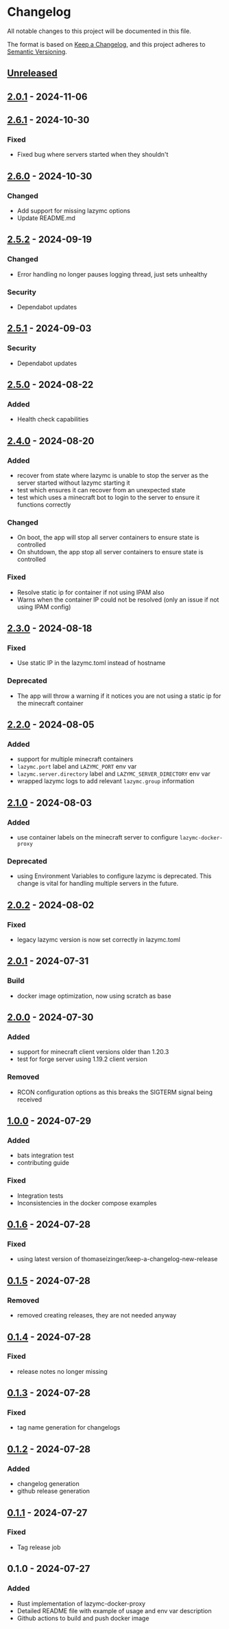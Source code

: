 # Changelog

All notable changes to this project will be documented in this file.

The format is based on [Keep a Changelog](https://keepachangelog.com/en/1.1.0/),
and this project adheres to [Semantic Versioning](https://semver.org/spec/v2.0.0.html).

## [Unreleased]

## [2.0.1] - 2024-11-06

## [2.6.1] - 2024-10-30

### Fixed

- Fixed bug where servers started when they shouldn't

## [2.6.0] - 2024-10-30

### Changed

- Add support for missing lazymc options
- Update README.md

## [2.5.2] - 2024-09-19

### Changed

- Error handling no longer pauses logging thread, just sets unhealthy

### Security

- Dependabot updates

## [2.5.1] - 2024-09-03

### Security

- Dependabot updates

## [2.5.0] - 2024-08-22

### Added

- Health check capabilities

## [2.4.0] - 2024-08-20

### Added

- recover from state where lazymc is unable to stop the server as the server started without lazymc starting it
- test which ensures it can recover from an unexpected state
- test which uses a minecraft bot to login to the server to ensure it functions correctly

### Changed

- On boot, the app will stop all server containers to ensure state is controlled
- On shutdown, the app stop all server containers to ensure state is controlled

### Fixed

- Resolve static ip for container if not using IPAM also
- Warns when the container IP could not be resolved (only an issue if not using IPAM config)

## [2.3.0] - 2024-08-18

### Fixed

- Use static IP in the lazymc.toml instead of hostname

### Deprecated

- The app will throw a warning if it notices you are not using a static ip for the minecraft container

## [2.2.0] - 2024-08-05

### Added

- support for multiple minecraft containers
- `lazymc.port` label and `LAZYMC_PORT` env var
- `lazymc.server.directory` label and `LAZYMC_SERVER_DIRECTORY` env var
- wrapped lazymc logs to add relevant `lazymc.group` information

## [2.1.0] - 2024-08-03

### Added

- use container labels on the minecraft server to configure `lazymc-docker-proxy`

### Deprecated

- using Environment Variables to configure lazymc is deprecated. This change is vital for handling multiple servers in the future.

## [2.0.2] - 2024-08-02

### Fixed

- legacy lazymc version is now set correctly in lazymc.toml

## [2.0.1] - 2024-07-31

### Build

- docker image optimization, now using scratch as base

## [2.0.0] - 2024-07-30

### Added

- support for minecraft client versions older than 1.20.3
- test for forge server using 1.19.2 client version

### Removed

- RCON configuration options as this breaks the SIGTERM signal being received

## [1.0.0] - 2024-07-29

### Added

- bats integration test
- contributing guide

### Fixed

- Integration tests
- Inconsistencies in the docker compose examples

## [0.1.6] - 2024-07-28

### Fixed

- using latest version of thomaseizinger/keep-a-changelog-new-release

## [0.1.5] - 2024-07-28

### Removed

- removed creating releases, they are not needed anyway

## [0.1.4] - 2024-07-28

### Fixed

- release notes no longer missing

## [0.1.3] - 2024-07-28

### Fixed

- tag name generation for changelogs

## [0.1.2] - 2024-07-28

### Added

- changelog generation
- github release generation

## [0.1.1] - 2024-07-27

### Fixed

- Tag release job

## 0.1.0 - 2024-07-27

### Added

- Rust implementation of lazymc-docker-proxy
- Detailed README file with example of usage and env var description
- Github actions to build and push docker image

[unreleased]: https://github.com/taukakao/lazymc-docker-proxy/compare/v2.0.1...HEAD
[2.0.1]: https://github.com/taukakao/lazymc-docker-proxy/compare/v2.6.1...v2.0.1
[2.6.1]: https://github.com/joesturge/lazymc-docker-proxy/compare/v2.6.0...v2.6.1
[2.6.0]: https://github.com/joesturge/lazymc-docker-proxy/compare/v2.5.2...v2.6.0
[2.5.2]: https://github.com/joesturge/lazymc-docker-proxy/compare/v2.5.1...v2.5.2
[2.5.1]: https://github.com/joesturge/lazymc-docker-proxy/compare/v2.5.0...v2.5.1
[2.5.0]: https://github.com/joesturge/lazymc-docker-proxy/compare/v2.4.0...v2.5.0
[2.4.0]: https://github.com/joesturge/lazymc-docker-proxy/compare/v2.3.0...v2.4.0
[2.3.0]: https://github.com/joesturge/lazymc-docker-proxy/compare/v2.2.0...v2.3.0
[2.2.0]: https://github.com/joesturge/lazymc-docker-proxy/compare/v2.1.0...v2.2.0
[2.1.0]: https://github.com/joesturge/lazymc-docker-proxy/compare/v2.0.2...v2.1.0
[2.0.2]: https://github.com/joesturge/lazymc-docker-proxy/compare/v2.0.1...v2.0.2
[2.0.1]: https://github.com/joesturge/lazymc-docker-proxy/compare/v2.0.0...v2.0.1
[2.0.0]: https://github.com/joesturge/lazymc-docker-proxy/compare/v1.0.0...v2.0.0
[1.0.0]: https://github.com/joesturge/lazymc-docker-proxy/compare/v0.1.6...v1.0.0
[0.1.6]: https://github.com/joesturge/lazymc-docker-proxy/compare/v0.1.5...v0.1.6
[0.1.5]: https://github.com/joesturge/lazymc-docker-proxy/compare/v0.1.4...v0.1.5
[0.1.4]: https://github.com/joesturge/lazymc-docker-proxy/compare/v0.1.3...v0.1.4
[0.1.3]: https://github.com/joesturge/lazymc-docker-proxy/compare/v0.1.2...v0.1.3
[0.1.2]: https://github.com/joesturge/lazymc-docker-proxy/compare/v0.1.1...v0.1.2
[0.1.1]: https://github.com/joesturge/lazymc-docker-proxy/compare/v0.1.0...v0.1.1
